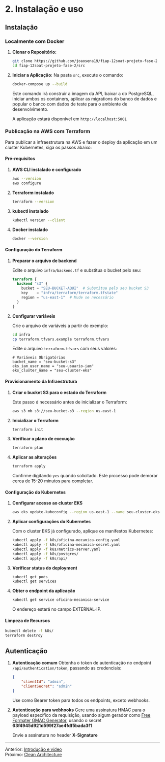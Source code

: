# 2. Instalação e uso

## Instalação

### Localmente com Docker

1.  **Clonar o Repositório:**
    ```bash
    git clone https://github.com/joaosena19/fiap-12soat-projeto-fase-2
    cd fiap-12soat-projeto-fase-2/src
    ```
2.  **Iniciar a Aplicação:**
    Na pasta `src`, execute o comando:
    ```bash
    docker-compose up --build
    ```
    Este comando irá construir a imagem da API, baixar a do PostgreSQL, iniciar ambos os containers, aplicar as migrations do banco de dados e popular o banco com dados de teste para o ambiente de desenvolvimento.

    A aplicação estará disponível em `http://localhost:5001`

### Publicação na AWS com Terraform

Para publicar a infraestrutura na AWS e fazer o deploy da aplicação em um cluster Kubernetes, siga os passos abaixo:

#### Pré-requisitos

1. **AWS CLI instalado e configurado**
   ```bash
   aws --version
   aws configure
   ```

2. **Terraform instalado**
   ```bash
   terraform --version
   ```

3. **kubectl instalado**
   ```bash
   kubectl version --client
   ```

4. **Docker instalado**
   ```bash
   docker --version
   ```

#### Configuração do Terraform

1. **Preparar o arquivo de backend**

   Edite o arquivo `infra/backend.tf` e substitua o bucket pelo seu:
   ```terraform
   terraform {
     backend "s3" {
       bucket = "SEU-BUCKET-AQUI"  # Substitua pelo seu bucket S3
       key    = "infra/terraform/terraform.tfstate"
       region = "us-east-1"  # Mude se necessário
     }
   }
   ```

2. **Configurar variáveis**

   Crie o arquivo de variáveis a partir do exemplo:
   ```bash
   cd infra
   cp terraform.tfvars.example terraform.tfvars
   ```

   Edite o arquivo `terraform.tfvars` com seus valores:
   ```
   # Variáveis Obrigatórias
   bucket_name = "seu-bucket-s3"
   eks_iam_user_name = "seu-usuario-iam"
   eks_cluster_name = "seu-cluster-eks"
   ```

#### Provisionamento da Infraestrutura

1. **Criar o bucket S3 para o estado do Terraform**
   
   Este passo é necessário antes de inicializar o Terraform:
   ```bash
   aws s3 mb s3://seu-bucket-s3 --region us-east-1
   ```

2. **Inicializar o Terraform**
   ```bash
   terraform init
   ```

3. **Verificar o plano de execução**
   ```bash
   terraform plan
   ```

4. **Aplicar as alterações**
   ```bash
   terraform apply
   ```
   
   Confirme digitando `yes` quando solicitado. Este processo pode demorar cerca de 15-20 minutos para completar.

#### Configuração do Kubernetes

1. **Configurar acesso ao cluster EKS**
   ```bash
   aws eks update-kubeconfig --region us-east-1 --name seu-cluster-eks
   ```

2. **Aplicar configurações do Kubernetes**
   
   Com o cluster EKS já configurado, aplique os manifestos Kubernetes:
   ```bash
   kubectl apply -f k8s/oficina-mecanica-config.yaml
   kubectl apply -f k8s/oficina-mecanica-secret.yaml
   kubectl apply -f k8s/metrics-server.yaml
   kubectl apply -f k8s/postgres/
   kubectl apply -f k8s/api/
   ```

3. **Verificar status do deployment**
   ```bash
   kubectl get pods
   kubectl get services
   ```

4. **Obter o endpoint da aplicação**
   ```bash
   kubectl get service oficina-mecanica-service
   ```
   
   O endereço estará no campo EXTERNAL-IP.

#### Limpeza de Recursos

```bash
kubectl delete -f k8s/
terraform destroy
```

## Autenticação

1. **Autenticação comum**
    Obtenha o token de autenticação no endpoint `/api/authentication/token`, passando as credenciais:
    ```json
    {
        "clientId": "admin",
        "clientSecret": "admin"
    }
    ```
    Use como Bearer token para todos os endpoints, exceto webhooks.

2. **Autenticação para webhooks**
    Gere uma assinatura HMAC para o payload específico da requisição, usando algum gerador como [Free Formater GMAC Generator](https://www.freeformatter.com/hmac-generator.html), usando o secret **63f4945d921d599f27ae4fdf5bada3f1**
    
    Envie a assinatura no header **X-Signature**

---
Anterior: [Introdução e vídeo](1_introducao_video.md)  
Próximo: [Clean Architecture](3_clean_architecture.md)